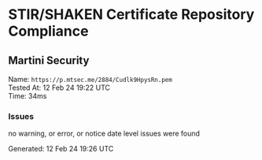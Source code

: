 # STIR/SHAKEN Certificate Repository Compliance

## Martini Security

Name: `https://p.mtsec.me/2884/Cudlk9HpysRn.pem`\
Tested At: 12 Feb 24 19:22 UTC\
Time: 34ms

### Issues

no warning, or error, or notice date level issues were found

Generated: 12 Feb 24 19:26 UTC